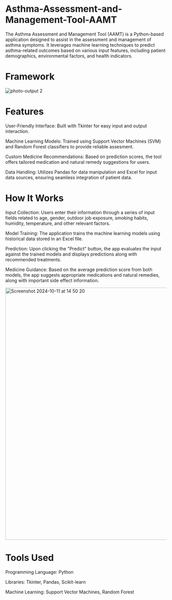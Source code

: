 # Asthma-Assessment-and-Management-Tool-AAMT
The Asthma Assessment and Management Tool (AAMT) is a Python-based application designed to assist in the assessment and management of asthma symptoms. It leverages machine learning techniques to predict asthma-related outcomes based on various input features, including patient demographics, environmental factors, and health indicators.

# Framework

![photo-output 2](https://github.com/user-attachments/assets/b2cc9985-0b44-40df-8ced-912789b9c99d)


# Features

User-Friendly Interface: Built with Tkinter for easy input and output interaction.

Machine Learning Models: Trained using Support Vector Machines (SVM) and Random Forest classifiers to provide reliable assesment.

Custom Medicine Recommendations: Based on prediction scores, the tool offers tailored medication and natural remedy suggestions for users.

Data Handling: Utilizes Pandas for data manipulation and Excel for input data sources, ensuring seamless integration of patient data.

# How It Works

Input Collection: Users enter their information through a series of input fields related to age, gender, outdoor job exposure, smoking habits, humidity, temperature, and other relevant factors.

Model Training: The application trains the machine learning models using historical data stored in an Excel file.

Prediction: Upon clicking the "Predict" button, the app evaluates the input against the trained models and displays predictions along with recommended treatments.

Medicine Guidance: Based on the average prediction score from both models, the app suggests appropriate medications and natural remedies, along with important side effect information.

<img width="786" alt="Screenshot 2024-10-11 at 14 50 20" src="https://github.com/user-attachments/assets/1b89e85e-76d4-4c93-acc9-d60c02969572">


# Tools Used

Programming Language: Python

Libraries: Tkinter, Pandas, Scikit-learn

Machine Learning: Support Vector Machines, Random Forest
